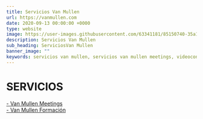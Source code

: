 ```yaml
---
title: Servicios Van Mullen
url: https://vanmullen.com
date: 2020-09-13 00:00:00 +0000
type: website
image: https://user-images.githubusercontent.com/63341181/85150740-35a11400-b253-11ea-9a7d-fd3fffc300c0.png
description: Servicios Van Mullen
sub_heading: ServiciosVan Mullen
banner_image: ""
keywords: servicios van mullen, servicios van mullen meetings, videoconferencias, videollamadas seguras
---
```


# SERVICIOS

[- Van Mullen Meetings](https://vanmullen.com/meetings.html "Van Mullen Meetings")  
[- Van Mullen Formación](https://vanmullen.com/formacion.html "Van Mullen Formación")
